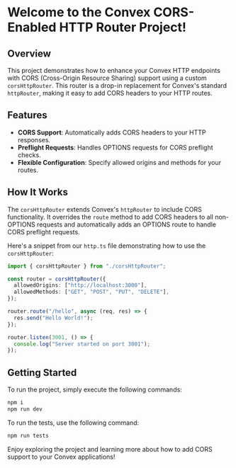 # Welcome to the Convex CORS-Enabled HTTP Router Project!

## Overview

This project demonstrates how to enhance your Convex HTTP endpoints with CORS (Cross-Origin Resource Sharing) support using a custom `corsHttpRouter`. This router is a drop-in replacement for Convex's standard `httpRouter`, making it easy to add CORS headers to your HTTP routes.

## Features

- **CORS Support**: Automatically adds CORS headers to your HTTP responses.
- **Preflight Requests**: Handles OPTIONS requests for CORS preflight checks.
- **Flexible Configuration**: Specify allowed origins and methods for your routes.

## How It Works

The `corsHttpRouter` extends Convex's `httpRouter` to include CORS functionality. It overrides the `route` method to add CORS headers to all non-OPTIONS requests and automatically adds an OPTIONS route to handle CORS preflight requests.

Here's a snippet from our `http.ts` file demonstrating how to use the `corsHttpRouter`:

```typescript
import { corsHttpRouter } from "./corsHttpRouter";

const router = corsHttpRouter({
  allowedOrigins: ["http://localhost:3000"],
  allowedMethods: ["GET", "POST", "PUT", "DELETE"],
});

router.route("/hello", async (req, res) => {
  res.send("Hello World!");
});

router.listen(3001, () => {
  console.log("Server started on port 3001");
});
```

## Getting Started

To run the project, simply execute the following commands:

```bash
npm i
npm run dev
```

To run the tests, use the following command:

```bash
npm run tests
```

Enjoy exploring the project and learning more about how to add CORS support to your Convex applications!
